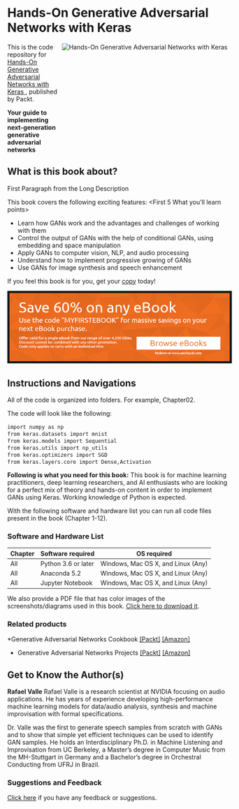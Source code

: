 # Hands-On Generative Adversarial Networks with Keras	

<a href="https://prod.packtpub.com/in/big-data-and-business-intelligence/hands-generative-adversarial-networks-keras?utm_source=github&utm_medium=repository&utm_campaign=9781789538205"><img src="https://prod.packtpub.com/media/catalog/product/cache/e4d64343b1bc593f1c5348fe05efa4a6/b/1/b11685_mockupcover.png" alt="Hands-On Generative Adversarial Networks with Keras	" height="256px" align="right"></a>

This is the code repository for [Hands-On Generative Adversarial Networks with Keras	](https://prod.packtpub.com/in/big-data-and-business-intelligence/hands-generative-adversarial-networks-keras?utm_source=github&utm_medium=repository&utm_campaign=9781789538205), published by Packt.

**Your guide to implementing next-generation generative adversarial networks**

## What is this book about?
First Paragraph from the Long Description

This book covers the following exciting features: <First 5 What you'll learn points>
* Learn how GANs work and the advantages and challenges of working with them
* Control the output of GANs with the help of conditional GANs, using embedding and space manipulation
* Apply GANs to computer vision, NLP, and audio processing
* Understand how to implement progressive growing of GANs
* Use GANs for image synthesis and speech enhancement

If you feel this book is for you, get your [copy](https://www.amazon.com/dp/1-789-53820-3) today!

<a href="https://www.packtpub.com/?utm_source=github&utm_medium=banner&utm_campaign=GitHubBanner"><img src="https://raw.githubusercontent.com/PacktPublishing/GitHub/master/GitHub.png" alt="https://www.packtpub.com/" border="5" /></a>

## Instructions and Navigations
All of the code is organized into folders. For example, Chapter02.

The code will look like the following:
```
import numpy as np
from keras.datasets import mnist
from keras.models import Sequential
from keras.utils import np_utils
from keras.optimizers import SGD
from keras.layers.core import Dense,Activation
```

**Following is what you need for this book:**
This book is for machine learning practitioners, deep learning researchers, and AI enthusiasts who are looking for a perfect mix of theory and hands-on content in order to implement GANs using Keras. Working knowledge of Python is expected.

With the following software and hardware list you can run all code files present in the book (Chapter 1-12).

### Software and Hardware List

| Chapter  | Software required                   | OS required                        |
| -------- | ------------------------------------| -----------------------------------|
| All      | Python 3.6 or later                 | Windows, Mac OS X, and Linux (Any) |
| All      |     Anaconda 5.2                    | Windows, Mac OS X, and Linux (Any) |
| All      |     Jupyter Notebook                | Windows, Mac OS X, and Linux (Any) 


We also provide a PDF file that has color images of the screenshots/diagrams used in this book. [Click here to download it](https://www.packtpub.com/sites/default/files/downloads/9781789538205_ColorImages.pdf).

### Related products <Other books you may enjoy>
*Generative Adversarial Networks Cookbook [[Packt]](https://www.packtpub.com/big-data-and-business-intelligence/generative-adversarial-networks-cookbook?utm_source=github&utm_medium=repository&utm_campaign=9781789139907) [[Amazon]](https://www.amazon.com/dp/1789139902)

* Generative Adversarial Networks Projects [[Packt]](https://www.packtpub.com/big-data-and-business-intelligence/generative-adversarial-networks-projects?utm_source=github&utm_medium=repository&utm_campaign=9781789136678) [[Amazon]](https://www.amazon.com/dp/1789136679)

## Get to Know the Author(s)
**Rafael Valle**
Rafael Valle is a research scientist at NVIDIA focusing on audio applications. He has years of experience developing high-performance machine learning models for data/audio analysis, synthesis and machine improvisation with formal specifications.

Dr. Valle was the first to generate speech samples from scratch with GANs and to show that simple yet efficient techniques can be used to identify GAN samples. He holds an Interdisciplinary Ph.D. in Machine Listening and Improvisation from UC Berkeley, a Master’s degree in Computer Music from the MH-Stuttgart in Germany and a Bachelor’s degree in Orchestral Conducting from UFRJ in Brazil.

### Suggestions and Feedback
[Click here](https://docs.google.com/forms/d/e/1FAIpQLSdy7dATC6QmEL81FIUuymZ0Wy9vH1jHkvpY57OiMeKGqib_Ow/viewform) if you have any feedback or suggestions.
